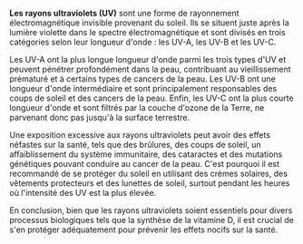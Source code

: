 **Les rayons ultraviolets (UV)** sont une forme de rayonnement électromagnétique invisible provenant du soleil. Ils se situent juste après la lumière violette dans le spectre électromagnétique et sont divisés en trois catégories selon leur longueur d'onde : les UV-A, les UV-B et les UV-C.

Les UV-A ont la plus longue longueur d'onde parmi les trois types d'UV et peuvent pénétrer profondément dans la peau, contribuant au vieillissement prématuré et à certains types de cancers de la peau. Les UV-B ont une longueur d'onde intermédiaire et sont principalement responsables des coups de soleil et des cancers de la peau. Enfin, les UV-C ont la plus courte longueur d'onde et sont filtrés par la couche d'ozone de la Terre, ne parvenant donc pas jusqu'à la surface terrestre.

Une exposition excessive aux rayons ultraviolets peut avoir des effets néfastes sur la santé, tels que des brûlures, des coups de soleil, un affaiblissement du système immunitaire, des cataractes et des mutations génétiques pouvant conduire au cancer de la peau. C'est pourquoi il est recommandé de se protéger du soleil en utilisant des crèmes solaires, des vêtements protecteurs et des lunettes de soleil, surtout pendant les heures où l'intensité des UV est la plus élevée.

En conclusion, bien que les rayons ultraviolets soient essentiels pour divers processus biologiques tels que la synthèse de la vitamine D, il est crucial de s'en protéger adéquatement pour prévenir les effets nocifs sur la santé.